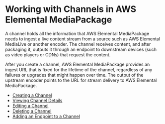 # Working with Channels in AWS Elemental MediaPackage<a name="channels"></a>

A channel holds all the information that AWS Elemental MediaPackage needs to ingest a live content stream from a source such as AWS Elemental MediaLive or another encoder\. The channel receives content, and after packaging it, outputs it through an endpoint to downstream devices \(such as video players or CDNs\) that request the content\. 

After you create a channel, AWS Elemental MediaPackage provides an ingest URL that is fixed for the lifetime of the channel, regardless of any failures or upgrades that might happen over time\. The output of the upstream encoder points to the URL for stream delivery to AWS Elemental MediaPackage\.


+ [Creating a Channel](channels-create.md)
+ [Viewing Channel Details](channels-view.md)
+ [Editing a Channel](channels-edit.md)
+ [Deleting a Channel](channels-delete.md)
+ [Adding an Endpoint to a Channel](channels-add-endpoint.md)